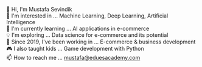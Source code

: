 👋 Hi, I'm Mustafa Sevindik  
🤖 I'm interested in ... Machine Learning, Deep Learning, Artificial Intelligence  
🌱 I'm currently learning ... AI applications in e-commerce  
💡 I'm exploring ... Data science for e-commerce and its potential  
🚀 Since 2019, I've been working in ... E-commerce & business development  
🎮 I also taught kids ... Game development with Python  
📫 How to reach me ... mustafa@eduesacademy.com

<!---
mstf-svndk/mstf-svndk is a ✨ special ✨ repository because its `README.md` (this file) appears on your GitHub profile.
You can click the Preview link to take a look at your changes.
--->
